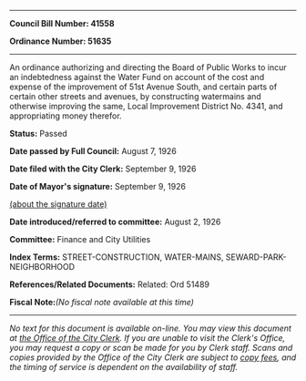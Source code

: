 

********

**Council Bill Number: 41558**
   
**Ordinance Number: 51635**
********

 An ordinance authorizing and directing the Board of Public Works to incur an indebtedness against the Water Fund on account of the cost and expense of the improvement of 51st Avenue South, and certain parts of certain other streets and avenues, by constructing watermains and otherwise improving the same, Local Improvement District No. 4341, and appropriating money therefor.

**Status:** Passed
   
**Date passed by Full Council:** August 7, 1926
   
**Date filed with the City Clerk:** September 9, 1926
   
**Date of Mayor's signature:** September 9, 1926
   
[(about the signature date)](/~public/approvaldate.htm)
   
   
   
**Date introduced/referred to committee:** August 2, 1926
   
**Committee:** Finance and City Utilities
   
   
**Index Terms:** STREET-CONSTRUCTION, WATER-MAINS, SEWARD-PARK-NEIGHBORHOOD

**References/Related Documents:** Related: Ord 51489

**Fiscal Note:**_(No fiscal note available at this time)_
********

_No text for this document is available on-line. You may view this document at [the Office of the City Clerk](http://www.seattle.gov/leg/clerk/contactUs.htm). If you are unable to visit the Clerk's Office, you may request a copy or scan be made for you by Clerk staff. Scans and copies provided by the Office of the City Clerk are subject to [copy fees](http://clerk.seattle.gov/~public/clerkfees.htm), and the timing of service is dependent on the availability of staff._

